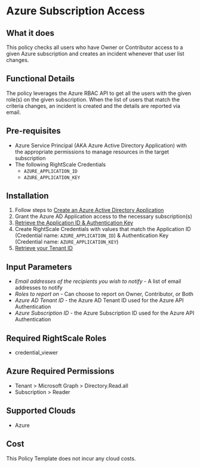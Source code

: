 # Azure Subscription Access

## What it does

This policy checks all users who have Owner or Contributor access to a given Azure subscription and creates an incident whenever that user list changes.

## Functional Details

The policy leverages the Azure RBAC API to get all the users with the given role(s) on the given subscription.
When the list of users that match the criteria changes, an incident is created and the details are reported via email.

## Pre-requisites

- Azure Service Principal (AKA Azure Active Directory Application) with the appropriate permissions to manage resources in the target subscription
- The following RightScale Credentials
  - `AZURE_APPLICATION_ID`
  - `AZURE_APPLICATION_KEY`

## Installation

1. Follow steps to [Create an Azure Active Directory Application](https://docs.microsoft.com/en-us/azure/azure-resource-manager/resource-group-create-service-principal-portal#create-an-azure-active-directory-application)
1. Grant the Azure AD Application access to the necessary subscription(s)
1. [Retrieve the Application ID & Authentication Key](https://docs.microsoft.com/en-us/azure/azure-resource-manager/resource-group-create-service-principal-portal#get-application-id-and-authentication-key)
1. Create RightScale Credentials with values that match the Application ID (Credential name: `AZURE_APPLICATION_ID`) & Authentication Key (Credential name: `AZURE_APPLICATION_KEY`)
1. [Retrieve your Tenant ID](https://docs.microsoft.com/en-us/azure/azure-resource-manager/resource-group-create-service-principal-portal#get-tenant-id)

## Input Parameters

- *Email addresses of the recipients you wish to notify* - A list of email addresses to notify
- *Roles to report on* - Can choose to report on Owner, Contributor, or Both
- *Azure AD Tenant ID* - the Azure AD Tenant ID used for the Azure API Authentication
- *Azure Subscription ID* - the Azure Subscription ID used for the Azure API Authentication

## Required RightScale Roles

- credential_viewer

## Azure Required Permissions

- Tenant > Microsoft Graph > Directory.Read.all
- Subscription > Reader

## Supported Clouds

- Azure

## Cost

This Policy Template does not incur any cloud costs.
